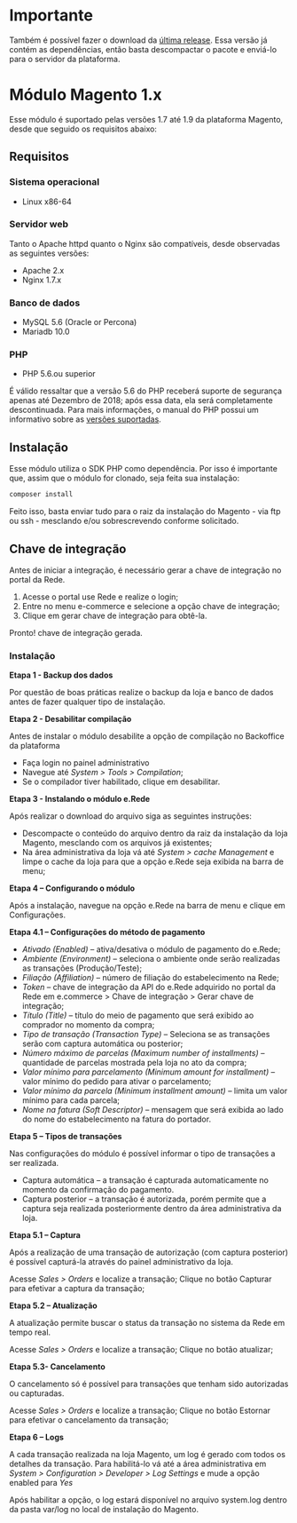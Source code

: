 # Importante

Também é possível fazer o download da [última release](https://github.com/DevelopersRede/magento1/releases/latest/download/magento.zip). Essa versão já contém as dependências, então basta descompactar o pacote e enviá-lo para o servidor da plataforma.

# Módulo Magento 1.x

Esse módulo é suportado pelas versões 1.7 até 1.9 da plataforma Magento, desde que seguido os requisitos abaixo:

## Requisitos

### Sistema operacional

* Linux x86-64

### Servidor web

Tanto o Apache httpd quanto o Nginx são compatíveis, desde observadas as seguintes versões:

* Apache 2.x
* Nginx 1.7.x

### Banco de dados

* MySQL 5.6 (Oracle or Percona)
* Mariadb 10.0

### PHP

* PHP 5.6.ou superior

É válido ressaltar que a versão 5.6 do PHP receberá suporte de segurança apenas até Dezembro de 2018; após essa data,
ela será completamente descontinuada. Para mais informações, o manual do PHP possui um informativo sobre as [versões suportadas](http://php.net/supported-versions.php).

## Instalação

Esse módulo utiliza o SDK PHP como dependência. Por isso é importante que, assim que o módulo for clonado, seja feita sua instalação:

```bash
composer install
```

Feito isso, basta enviar tudo para o raiz da instalação do Magento - via ftp ou ssh - mesclando e/ou sobrescrevendo conforme solicitado.


## Chave de integração
Antes de iniciar a integração, é necessário gerar a chave de integração no portal da Rede.

1.	Acesse o portal use Rede e realize o login;
2.	Entre no menu e-commerce e selecione a opção chave de integração;
3.	Clique em gerar chave de integração para obtê-la.

Pronto! chave de integração gerada.

### Instalação

**Etapa 1 - Backup dos dados**

Por questão de boas práticas realize o backup da loja e banco de dados antes de fazer qualquer tipo de instalação.

**Etapa 2 - Desabilitar compilação**

Antes de instalar o módulo desabilite a opção de compilação no Backoffice da plataforma

* Faça login no painel administrativo
* Navegue até _System > Tools > Compilation_;
* Se o compilador tiver habilitado, clique em desabilitar.

**Etapa 3 - Instalando o módulo e.Rede**

Após realizar o download do arquivo siga as seguintes instruções:

* Descompacte o conteúdo do arquivo dentro da raiz da instalação da loja Magento, mesclando com os arquivos já existentes;
* Na área administrativa da loja vá até _System > cache Management_ e limpe o cache da loja para que a opção e.Rede seja exibida na barra de menu;

**Etapa 4 – Configurando o módulo**

Após a instalação, navegue na opção e.Rede na barra de menu e clique em Configurações.

**Etapa 4.1 – Configurações do método de pagamento**

* _Ativado (Enabled)_ – ativa/desativa o módulo de pagamento do e.Rede;
* _Ambiente (Environment)_ – seleciona o ambiente onde serão realizadas as transações (Produção/Teste);
* _Filiação (Affiliation)_ – número de filiação do estabelecimento na Rede;
* _Token_ – chave de integração da API do e.Rede adquirido no portal da Rede em e.commerce > Chave de integração > Gerar chave de integração;
* _Título (Title)_ – título do meio de pagamento que será exibido ao comprador no momento da compra;
* _Tipo de transação (Transaction Type)_ – Seleciona se as transações serão com captura automática ou posterior;
* _Número máximo de parcelas (Maximum number of installments)_ – quantidade de parcelas mostrada pela loja no ato da compra;
* _Valor mínimo para parcelamento (Minimum amount for installment)_ – valor mínimo do pedido para ativar o parcelamento;
* _Valor mínimo da parcela (Minimum installment amount)_ – limita um valor mínimo para cada parcela;
* _Nome na fatura (Soft Descriptor)_ – mensagem que será exibida ao lado do nome do estabelecimento na fatura do portador.

**Etapa 5 – Tipos de transações**

Nas configurações do módulo é possível informar o tipo de transações a ser realizada.

* Captura automática – a transação é capturada automaticamente no momento da confirmação do pagamento.
* Captura posterior – a transação é autorizada, porém permite que a captura seja realizada posteriormente dentro da área administrativa da loja.

**Etapa 5.1 – Captura**

Após a realização de uma transação de autorização (com captura posterior) é possível capturá-la através do painel administrativo da loja.

Acesse _Sales > Orders_ e localize a transação;
Clique no botão Capturar para efetivar a captura da transação;

**Etapa 5.2 – Atualização**

A atualização permite buscar o status da transação no sistema da Rede em tempo real.

Acesse _Sales > Orders_ e localize a transação;
Clique no botão atualizar;

**Etapa 5.3- Cancelamento**

O cancelamento só é possível para transações que tenham sido autorizadas ou capturadas.

Acesse _Sales > Orders_ e localize a transação;
Clique no botão Estornar para efetivar o cancelamento da transação;

**Etapa 6 – Logs**

A cada transação realizada na loja Magento, um log é gerado com todos os detalhes da transação. Para habilitá-lo vá até a área administrativa em _System > Configuration > Developer > Log Settings_ e mude a opção enabled para _Yes_

Após habilitar a opção, o log estará disponível no arquivo system.log dentro da pasta var/log no local de instalação do Magento.

